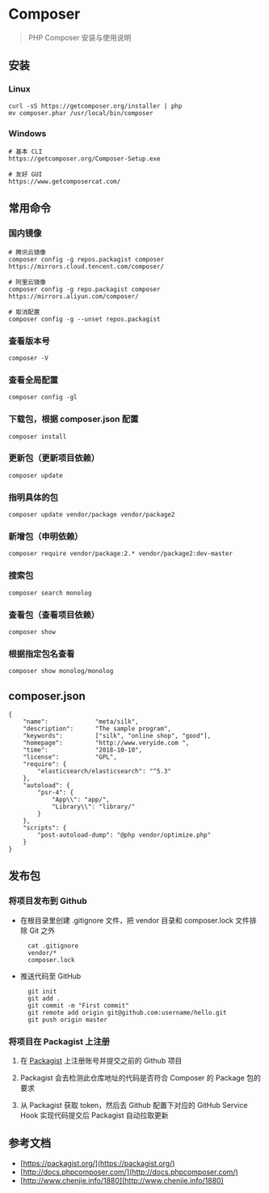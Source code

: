 # Composer

> PHP Composer 安装与使用说明

## 安装

### Linux 

	curl -sS https://getcomposer.org/installer | php
	mv composer.phar /usr/local/bin/composer

### Windows

	# 基本 CLI
	https://getcomposer.org/Composer-Setup.exe

	# 友好 GUI
	https://www.getcomposercat.com/

## 常用命令

### 国内镜像

	# 腾讯云镜像
	composer config -g repos.packagist composer https://mirrors.cloud.tencent.com/composer/

	# 阿里云镜像
	composer config -g repo.packagist composer https://mirrors.aliyun.com/composer/
	
	# 取消配置
	composer config -g --unset repos.packagist

### 查看版本号
	composer -V
	
### 查看全局配置
	composer config -gl

### 下载包，根据 composer.json 配置
	composer install

### 更新包（更新项目依赖）
	composer update

### 指明具体的包
	composer update vendor/package vendor/package2

### 新增包（申明依赖）
	composer require vendor/package:2.* vendor/package2:dev-master

### 搜索包
	composer search monolog

### 查看包（查看项目依赖）
	composer show

### 根据指定包名查看
	composer show monolog/monolog

## composer.json

	{
		"name":             "meta/silk",
	    "description":      "The sample program",
	    "keywords":         ["silk", "online shop", "good"],
	    "homepage":         "http://www.veryide.com ",
	    "time":             "2018-10-10",
	    "license":          "GPL",
		"require": {
			"elasticsearch/elasticsearch": "^5.3"
		},
		"autoload": {
			"psr-4": {
				"App\\": "app/",
				"Library\\": "library/"
			}
		},
		"scripts": {
			"post-autoload-dump": "@php vendor/optimize.php"
		}
	}

## 发布包

### 将项目发布到 Github

- 在根目录里创建 .gitignore 文件，把 vendor 目录和 composer.lock 文件排除 Git 之外

		cat .gitignore
		vendor/*
		composer.lock

- 推送代码至 GitHub

		git init
		git add .
		git commit -m "First commit"
		git remote add origin git@github.com:username/hello.git
		git push origin master


### 将项目在 Packagist 上注册

1. 在 [Packagist](https://packagist.org/packages/submit) 上注册账号并提交之前的 Github 项目

2. Packagist 会去检测此仓库地址的代码是否符合 Composer 的 Package 包的要求

3. 从 Packagist 获取 token，然后去 Github 配置下对应的 GitHub Service Hook 实现代码提交后 Packagist 自动拉取更新

## 参考文档

- [https://packagist.org/](https://packagist.org/)
- [http://docs.phpcomposer.com/](http://docs.phpcomposer.com/)
- [http://www.chenjie.info/1880](http://www.chenjie.info/1880)